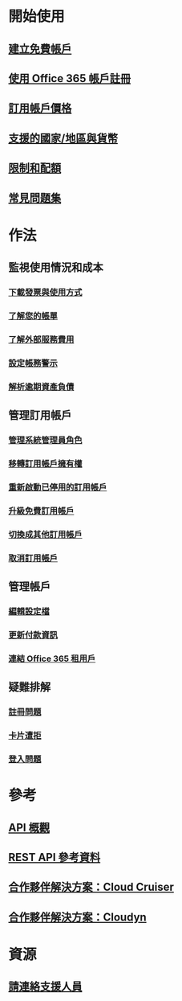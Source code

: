 # 開始使用
## [建立免費帳戶](https://azure.microsoft.com/free/)
## [使用 Office 365 帳戶註冊](../billing-use-existing-office-365-account-azure-subscription.md)
## [訂用帳戶價格](https://azure.microsoft.com/pricing/)
## [支援的國家/地區與貨幣](../billing-countries-and-currencies.md)
## [限制和配額](../azure-subscription-service-limits.md)
## [常見問題集](../billing-subscription-faq.md)
# 作法
## 監視使用情況和成本
### [下載發票與使用方式](../billing-download-azure-invoice-daily-usage-date.md)
### [了解您的帳單](billing-understand-your-bill.md)
### [了解外部服務費用](../billing-understand-your-azure-marketplace-charges.md)
### [設定帳務警示](../billing-set-up-alerts.md)
### [解析逾期資產負債](../billing-azure-subscription-past-due-balance.md)
## 管理訂用帳戶
### [管理系統管理員角色](../billing-add-change-azure-subscription-administrator.md)
### [移轉訂用帳戶擁有權](../billing-subscription-transfer.md)
### [重新啟動已停用的訂用帳戶](../billing-subscription-become-disable.md)
### [升級免費訂用帳戶](../billing-upgrade-azure-subscription.md)
### [切換成其他訂用帳戶](../billing-how-to-switch-azure-offer.md)
### [取消訂用帳戶](../billing-how-to-cancel-azure-subscription.md)
## 管理帳戶
### [編輯設定檔](../billing-how-to-change-azure-account-profile.md)
### [更新付款資訊](../billing-how-to-change-credit-card.md)
### [連結 Office 365 租用戶](../billing-add-office-365-tenant-to-azure-subscription.md)
## 疑難排解
### [註冊問題](../billing-troubleshoot-azure-sign-up-issues.md)
### [卡片遭拒](../billing-credit-card-fails-during-azure-sign-up.md)
### [登入問題](../billing-cannot-login-subscription.md)

# 參考
## [API 概觀](../billing-usage-rate-card-overview.md)
## [REST API 參考資料](https://msdn.microsoft.com/en-us/library/azure/1ea5b323-54bb-423d-916f-190de96c6a3c)
## [合作夥伴解決方案：Cloud Cruiser](../billing-usage-rate-card-partner-solution-cloudcruiser.md)
## [合作夥伴解決方案：Cloudyn](../billing-usage-rate-card-partner-solution-cloudyn.md)

# 資源
## [請連絡支援人員](../billing-how-to-create-billing-support-ticket.md)

<!--HONumber=Nov16_HO2-->


